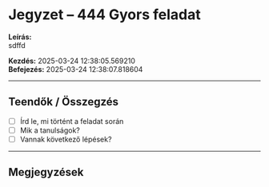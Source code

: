 # Jegyzet – 444 Gyors feladat

**Leírás:**  
sdffd

**Kezdés:** 2025-03-24 12:38:05.569210  
**Befejezés:** 2025-03-24 12:38:07.818604

---

## Teendők / Összegzés

- [ ] Írd le, mi történt a feladat során
- [ ] Mik a tanulságok?
- [ ] Vannak következő lépések?

---

## Megjegyzések

<!-- Ide jöhet bármilyen további jegyzet -->
